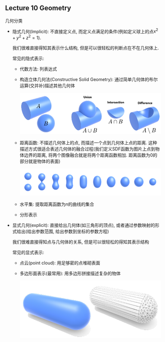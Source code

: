 ## Lecture 10 Geometry

几何分类

- 隐式几何(Implicit): 不直接定义点, 而定义点满足的条件(例如定义球上的点$x^2+y^2+z^2=1$). 

  我们很难直接得知其表示什么结构, 但是可以很轻松的判断点在不在几何体上. 

  常见的隐式表示:

  - 代数方法: 列表达式

  - 构造立体几何法(Constructive Solid Geometry): 通过简单几何体的布尔运算(交并补)描述其他几何体

    ![](./img/10-1.png)

  - 距离函数: 不描述几何体上的点, 而描述一个点到几何体上点的距离. 这种描述方式很适合表述几何体的融合过程(我们定义SDF函数为图片上点到物体边界的距离, 将两个图像融合就是将两个距离函数相加. 距离函数为0的部分就是物体的表面)

    ![](./img/10-2.png)

  - 水平集: 提取距离函数为$n$的曲线的集合

  - 分形表示

- 显式几何(explicit): 直接给出几何体(如三角形的顶点), 或者通过参数映射的形式给出(给出参数范围, 给出参数到坐标的参数方程)

  我们很难直接得知点与几何体的关系, 但是可以很轻松的得知其表示结构
  
  常见的显式表示:
  
  - 点云(point cloud): 用足够密的点堆砌表面
  
  - 多边形面表示(最常用): 用多边形拼接描述复杂的物体
  
    ![](./img/10-3.png)
  
    
  
  



